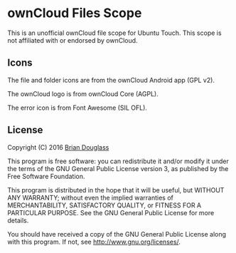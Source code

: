 # ownCloud Files Scope

This is an unofficial ownCloud file scope for Ubuntu Touch.
This scope is not affiliated with or endorsed by ownCloud.

## Icons

The file and folder icons are from the ownCloud Android app (GPL v2).

The ownCloud logo is from ownCloud Core (AGPL).

The error icon is from Font Awesome (SIL OFL).

## License

Copyright (C) 2016 [Brian Douglass](http://bhdouglass.com/)

This program is free software: you can redistribute it and/or modify it under the terms of the GNU General Public License version 3, as published
by the Free Software Foundation.

This program is distributed in the hope that it will be useful, but WITHOUT ANY WARRANTY; without even the implied warranties of MERCHANTABILITY, SATISFACTORY QUALITY, or FITNESS FOR A PARTICULAR PURPOSE.  See the GNU General Public License for more details.

You should have received a copy of the GNU General Public License along with this program.  If not, see <http://www.gnu.org/licenses/>.

